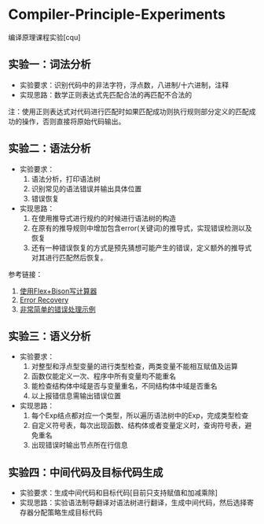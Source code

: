 # Compiler-Principle-Experiments
编译原理课程实验[cqu]

## 实验一：词法分析
- 实验要求：识别代码中的非法字符，浮点数，八进制/十六进制，注释<br>
- 实现思路：数学正则表达式先匹配合法的再匹配不合法的<br>

注：使用正则表达式对代码进行匹配时如果匹配成功则执行规则部分定义的匹配成功的操作，否则直接将原始代码输出。<br>

## 实验二：语法分析
- 实验要求：
    1. 语法分析，打印语法树
    2. 识别常见的语法错误并输出具体位置
    3. 错误恢复
- 实现思路：
    1. 在使用推导式进行规约的时候进行语法树的构造
    2. 在原有的推导规则中增加包含error(关键词)的推导式，实现错误检测以及恢复
    3. 还有一种错误恢复的方式是预先猜想可能产生的错误，定义额外的推导式对其进行匹配然后恢复。

参考链接：
1. [使用Flex+Bison写计算器](https://github.com/meyerd/flex-bison-example)
2. [Error Recovery](https://www.gnu.org/software/bison/manual/html_node/Error-Recovery.html)
3. [非常简单的错误处理示例](http://marvin.cs.uidaho.edu/Teaching/CS445/bisonErrorToken.html)

## 实验三：语义分析
- 实验要求：
    1. 对整型和浮点型变量的进行类型检查，两类变量不能相互赋值及运算
    2. 函数仅能定义一次、程序中所有变量均不能重名
    3. 能检查结构体中域是否与变量重名，不同结构体中域是否重名
    4. 以上报错信息需输出错误位置
- 实现思路：
    1. 每个Exp结点都对应一个类型，所以遍历语法树中的Exp，完成类型检查
    2. 自定义符号表，每次出现函数、结构体或者变量定义时，查询符号表，避免重名
    3. 出现错误时输出节点所在行信息

## 实验四：中间代码及目标代码生成
- 实验要求：生成中间代码和目标代码[目前只支持赋值和加减乘除]
- 实现思路：实验语法制导翻译对语法树进行翻译，生成中间代码，然后选择寄存器分配策略生成目标代码
